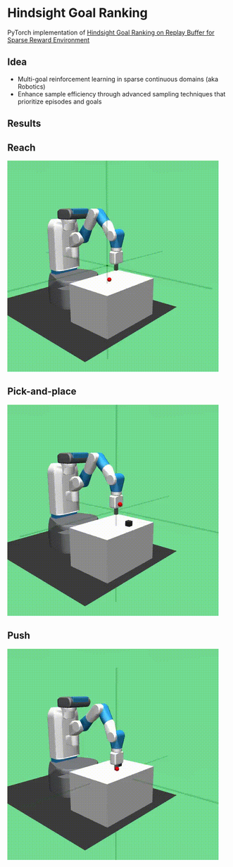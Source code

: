 # Hindsight Goal Ranking

PyTorch implementation of [Hindsight Goal Ranking on Replay Buffer for Sparse Reward Environment](https://ieeexplore.ieee.org/stamp/stamp.jsp?tp=&arnumber=9391700)

## Idea
- Multi-goal reinforcement learning in sparse continuous domains (aka Robotics)
- Enhance sample efficiency through advanced sampling techniques that prioritize episodes and goals

## Results

## Reach

![picture 0](images/reach.gif) 

## Pick-and-place

![picture 1](images/pickplace.gif)  

## Push

![picture 2](images/push.gif)  

 
